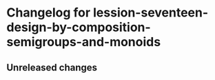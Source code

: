 # Changelog for lession-seventeen-design-by-composition-semigroups-and-monoids

## Unreleased changes
